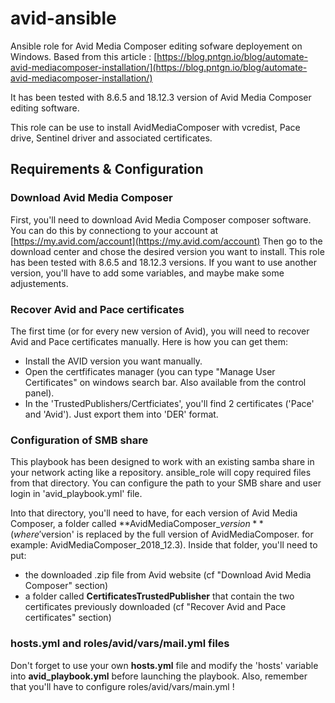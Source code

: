 # avid-ansible
Ansible role for Avid Media Composer editing sofware deployement on Windows.
Based from this article : [https://blog.pntgn.io/blog/automate-avid-mediacomposer-installation/](https://blog.pntgn.io/blog/automate-avid-mediacomposer-installation/)

It has been tested with 8.6.5 and 18.12.3 version of Avid Media Composer editing software.

This role can be use to install AvidMediaComposer with vcredist, Pace drive, Sentinel driver and associated certificates.

## Requirements & Configuration
### Download Avid Media Composer
First, you'll need to download Avid Media Composer composer software. You can do this by connectiong to your account at [https://my.avid.com/account](https://my.avid.com/account)
Then go to the download center and chose the desired version you want to install.
This role has been tested with 8.6.5 and 18.12.3 versions. If you want to use another version, you'll have to add some variables, and maybe make some adjustements.

### Recover Avid and Pace certificates
The first time (or for every new version of Avid), you will need to recover Avid and Pace certificates manually.
Here is how you can get them:

- Install the AVID version you want manually.
- Open the certfificates manager (you can type "Manage User Certificates" on windows search bar. Also available from the control panel).
- In the 'TrustedPublishers/Certficiates', you'll find 2 certificates ('Pace' and 'Avid'). Just export them into 'DER' format.

### Configuration of SMB share
This playbook has been designed to work with an existing samba share in your network acting like a repository. ansible_role will copy required files from that directory.
You can configure the path to your SMB share and user login in 'avid_playbook.yml' file.

Into that directory, you'll need to have, for each version of Avid Media Composer, a folder called **AvidMediaComposer_$version** (where '$version' is replaced by the full version of AvidMediaComposer. for example: AvidMediaComposer_2018_12.3).
Inside that folder, you'll need to put:
- the downloaded .zip file from Avid website (cf "Download Avid Media Composer" section)
- a folder called **CertificatesTrustedPublisher** that contain the two certificates previously downloaded (cf "Recover Avid and Pace certificates" section)

### hosts.yml and roles/avid/vars/mail.yml files
Don't forget to use your own **hosts.yml** file and modify the 'hosts' variable into **avid_playbook.yml** before launching the playbook.
Also, remember that you'll have to configure roles/avid/vars/main.yml !

